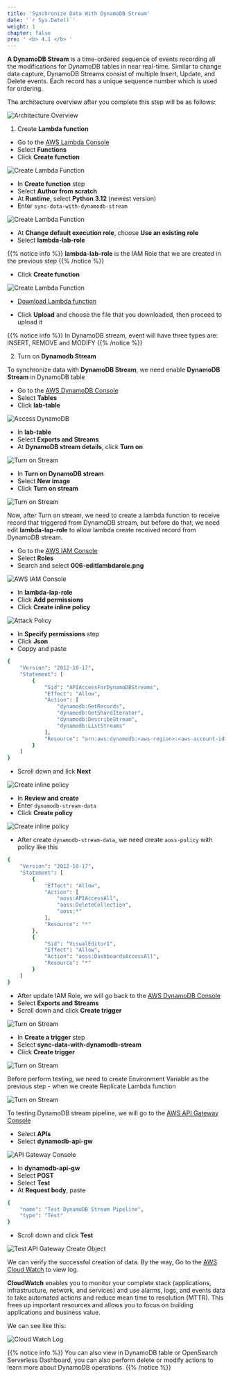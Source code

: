 ```yaml
---
title: 'Synchronize Data With DynamoDB Stream'
date: '`r Sys.Date()`'
weight: 1
chapter: false
pre: ' <b> 4.1 </b> '
---
```


**A DynamoDB Stream** is a time-ordered sequence of events recording all the modifications for DynamoDB tables in near real-time. Similar to change data capture, DynamoDB Streams consist of multiple Insert, Update, and Delete events. Each record has a unique sequence number which is used for ordering.

The architecture overview after you complete this step will be as follows:

![Architecture Overview](/images/4.synchronize/dynamodbsynchronize.png)

1. Create **Lambda function**

- Go to the [AWS Lambda Console](https://ap-southeast-1.console.aws.amazon.com/lambda/home?region=ap-southeast-1#/discover)
- Select **Functions**
- Click **Create function**

![Create Lambda Function](/images/4.synchronize/001-createlambdafunction.png)

- In **Create function** step
- Select **Author from scratch**
- At **Runtime**, select **Python 3.12** (newest version)
- Enter `sync-data-with-dynamodb-stream`

![Create Lambda Function](/images/4.synchronize/002-createlambdafunction.png)

- At **Change default execution role**, choose **Use an existing role**
- Select **lambda-lab-role**

{{% notice info %}}
**lambda-lab-role** is the IAM Role that we are created in the previous step
{{% /notice %}}

- Click **Create function**

![Create Lambda Function](/images/4.synchronize/003-createlambdafunction.png)

- [Download Lambda function](/dynamodb_stream.zip)

- Click **Upload** and choose the file that you downloaded, then proceed to upload it

{{% notice info %}}
In DynamoDB stream, event will have three types are: INSERT, REMOVE and MODIFY
{{% /notice %}}

2. Turn on **Dynamodb Stream**

To synchronize data with **DynamoDB Stream**, we need enable **DynamoDB Stream** in DynamoDB table

- Go to the [AWS DynamoDB Console](https://ap-southeast-1.console.aws.amazon.com/dynamodbv2/home?region=ap-southeast-1#dashboard)
- Select **Tables**
- Click **lab-table**

![Access DynamoDB](/images/4.synchronize/001-accessdynamodb.png)

- In **lab-table**
- Select **Exports and Streams**
- At **DynamoDB stream details**, click **Turn on**

![Turn on Stream](/images/4.synchronize/002-turnondynamodbstream.png)

- In **Turn on DynamoDB stream**
- Select **New image**
- Click **Turn on stream**

![Turn on Stream](/images/4.synchronize/003-turnondynamodbstream.png)

Now, after Turn on stream, we need to create a lambda function to receive record that triggered from DynamoDB stream, but before do that, we need edit **lambda-lap-role** to allow lambda create received record from DynamoDB stream.

- Go to the [AWS IAM Console](https://us-east-1.console.aws.amazon.com/iam/home?region=ap-southeast-1#/home)
- Select **Roles**
- Search and select **006-editlambdarole.png**

![AWS IAM Console](/images/4.synchronize/006-editlambdarole.png)

- In **lambda-lap-role**
- Click **Add permissions**
- Click **Create inline policy**

![Attack Policy](/images/4.synchronize/008-createpolicy.png)

- In **Specify permissions** step
- Click **Json**
- Coppy and paste

```bash
{
	"Version": "2012-10-17",
	"Statement": [
		{
			"Sid": "APIAccessForDynamoDBStreams",
			"Effect": "Allow",
			"Action": [
				"dynamodb:GetRecords",
				"dynamodb:GetShardIterator",
				"dynamodb:DescribeStream",
				"dynamodb:ListStreams"
			],
			"Resource": "arn:aws:dynamodb:<aws-region>:<aws-account-id>:table/<dynamodb-table-name>/stream/*"
		}
	]
}
```

- Scroll down and lick **Next**

![Create inline policy](/images/4.synchronize/008-createpolicy.png)

- In **Review and create**
- Enter `dynamodb-stream-data`
- Click **Create policy**

![Create inline policy](/images/4.synchronize/009-createpolicy.png)

- After create `dynamodb-stream-data`, we need create `aoss-policy` with policy like this

```bash
{
	"Version": "2012-10-17",
	"Statement": [
		{
			"Effect": "Allow",
			"Action": [
				"aoss:APIAccessAll",
				"aoss:DeleteCollection",
				"aoss:*"
			],
			"Resource": "*"
		},
		{
			"Sid": "VisualEditor1",
			"Effect": "Allow",
			"Action": "aoss:DashboardsAccessAll",
			"Resource": "*"
		}
	]
}
```

- After update IAM Role, we will go back to the [AWS DynamoDB Console](https://ap-southeast-1.console.aws.amazon.com/dynamodbv2/home?region=ap-southeast-1#dashboard)
- Select **Exports and Streams**
- Scroll down and click **Create trigger**

![Turn on Stream](/images/4.synchronize/004-createtrigger.png)

- In **Create a trigger** step
- Select **sync-data-with-dynamodb-stream**
- Click **Create trigger**

![Turn on Stream](/images/4.synchronize/005-createtrigger.png)

Before perform testing, we need to create Environment Variable as the previous step - when we create Replicate Lambda function

![Turn on Stream](/images/4.synchronize/006-createenv.png)

To testing DynamoDB stream pipeline, we will go to the [AWS API Gateway Console](https://ap-southeast-1.console.aws.amazon.com/apigateway/main/apis?api=l9l2p0i2h4&region=ap-southeast-1)

- Select **APIs**
- Select **dynamodb-api-gw**

![API Gateway Console](/images/4.synchronize/007-apigatewayconsole.png)

- In **dynamodb-api-gw**
- Select **POST**
- Select **Test**
- At **Request body**, paste

```bash
{
    "name": "Test DynamoDB Stream Pipeline",
    "type": "Test"
}
```

- Scroll down and click **Test**

![Test API Gateway Create Object](/images/4.synchronize/008-testcreatedynamodbdata.png)

We can verify the successful creation of data. By the way, Go to the [AWS Cloud Watch](https://ap-southeast-1.console.aws.amazon.com/cloudwatch/home?region=ap-southeast-1#home:) to view log.

**CloudWatch** enables you to monitor your complete stack (applications, infrastructure, network, and services) and use alarms, logs, and events data to take automated actions and reduce mean time to resolution (MTTR). This frees up important resources and allows you to focus on building applications and business value.

We can see like this:

![Cloud Watch Log](/images/4.synchronize/009-cloudwatchlog.png)

{{% notice info %}}
You can also view in DynamoDB table or OpenSearch Serverless Dashboard, you can also perform delete or modify actions to learn more about DynamoDB operations.
{{% /notice %}}
